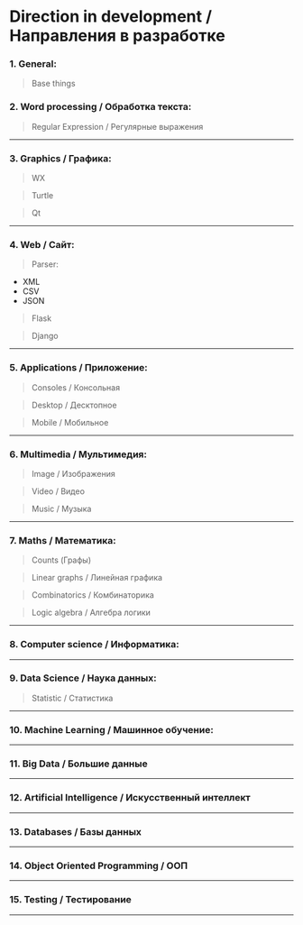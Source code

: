 # Direction in development / Направления в разработке

### 1. General:

>Base things

### 2.  Word processing / Обработка текста:

> Regular Expression / Регулярные выражения	
---
### 3. Graphics / Графика:

>WX

>Turtle

>Qt

---
### 4. Web / Сайт:

> Parser:
* XML
* CSV
* JSON

> Flask

> Django
---
### 5. Applications / Приложение:

> Consoles / Консольная

> Desktop / Десктопное
	
> Mobile / Мобильное
	
---		
### 6. Multimedia / Мультимедия:

> 	Image / Изображения

>	Video / Видео

>	Music / Музыка
---
### 7. Maths / Математика:

> Counts (Графы)

> Linear graphs / Линейная графика
	
> Combinatorics / Комбинаторика
	
> Logic algebra / Алгебра логики
	
---
### 8. Computer science / Информатика:
---
### 9. Data Science / Наука данных:
> Statistic / Статистика
---
### 10. Machine Learning / Машинное обучение:
---
### 11. Big Data / Большие данные
---
### 12. Artificial Intelligence / Искусственный интеллект
---
### 13. Databases / Базы данных
---
### 14. Object Oriented Programming / ООП
---
### 15. Testing / Тестирование
---

